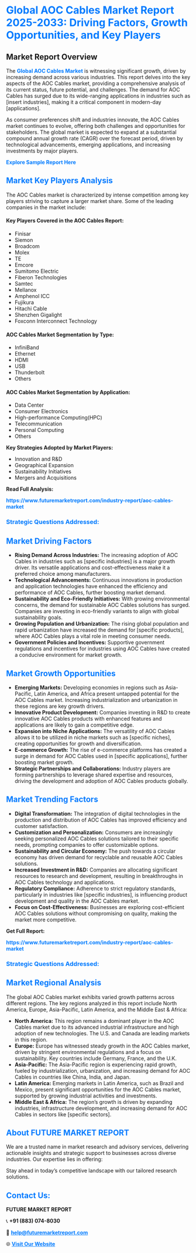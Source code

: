 <h1 style="color: #007BFF;">Global AOC Cables Market Report 2025-2033: Driving Factors, Growth Opportunities, and Key Players</h1>

<section id="overview">
<h2>Market Report Overview</h2>
<p>The <a href="https://www.futuremarketreport.com/industry-report/aoc-cables-market" style="color: #007BFF; text-decoration: none;"><strong>Global AOC Cables Market</strong></a> is witnessing significant growth, driven by increasing demand across various industries. This report delves into the key aspects of the AOC Cables market, providing a comprehensive analysis of its current status, future potential, and challenges. The demand for AOC Cables has surged due to its wide-ranging applications in industries such as [insert industries], making it a critical component in modern-day [applications].</p>
<p>As consumer preferences shift and industries innovate, the AOC Cables market continues to evolve, offering both challenges and opportunities for stakeholders. The global market is expected to expand at a substantial compound annual growth rate (CAGR) over the forecast period, driven by technological advancements, emerging applications, and increasing investments by major players.</p>
</section>

<section id="overview">
<p><a href="https://www.futuremarketreport.com/request-sample/reportId=50228" style="color: #007BFF; text-decoration: none;"><strong>Explore Sample Report Here</strong></a></p>
</section>

<section id="key-players">
<h2 style="color: #007BFF;">Market Key Players Analysis</h2>
<p>The AOC Cables market is characterized by intense competition among key players striving to capture a larger market share. Some of the leading companies in the market include:</p>
<h4>Key Players Covered in the AOC Cables Report:</h4>
<ul><li>Finisar</li><li>Siemon</li><li>Broadcom</li><li>Molex</li><li>TE</li><li>Emcore</li><li>Sumitomo Electric</li><li>Fiberon Technologies</li><li>Samtec</li><li>Mellanox</li><li>Amphenol ICC</li><li>Fujikura</li><li>Hitachi Cable</li><li>Shenzhen Gigalight</li><li>Foxconn Interconnect Technology</li></ul>
<h4>AOC Cables Market Segmentation by Type:</h4>
<ul><li>InfiniBand</li><li>Ethernet</li><li>HDMI</li><li>USB</li><li>Thunderbolt</li><li>Others</li></ul>

<h4>AOC Cables Market Segmentation by Application:</h4>
<ul><li>Data Center</li><li>Consumer Electronics</li><li>High-performance Computing(HPC)</li><li>Telecommunication</li><li>Personal Computing</li><li>Others</li></ul>
<p><strong>Key Strategies Adopted by Market Players:</strong></p>
<ul>
<li>Innovation and R&D</li>
<li>Geographical Expansion</li>
<li>Sustainability Initiatives</li>
<li>Mergers and Acquisitions</li>
</ul>
</section>

<section>
<p><strong>Read Full Analysis: </strong></p><a href="https://www.futuremarketreport.com/industry-report/aoc-cables-market" style="color: #007BFF; text-decoration: none;"><strong>https://www.futuremarketreport.com/industry-report/aoc-cables-market</strong></a>
<h3 style="color: #007BFF;">Strategic Questions Addressed:</h3>
</section>

<section id="driving-factors">
<h2 style="color: #007BFF;">Market Driving Factors</h2>
<ul>
<li><strong>Rising Demand Across Industries:</strong> The increasing adoption of AOC Cables in industries such as [specific industries] is a major growth driver. Its versatile applications and cost-effectiveness make it a preferred choice among manufacturers.</li>
<li><strong>Technological Advancements:</strong> Continuous innovations in production and application technologies have enhanced the efficiency and performance of AOC Cables, further boosting market demand.</li>
<li><strong>Sustainability and Eco-Friendly Initiatives:</strong> With growing environmental concerns, the demand for sustainable AOC Cables solutions has surged. Companies are investing in eco-friendly variants to align with global sustainability goals.</li>
<li><strong>Growing Population and Urbanization:</strong> The rising global population and rapid urbanization have increased the demand for [specific products], where AOC Cables plays a vital role in meeting consumer needs.</li>
<li><strong>Government Policies and Incentives:</strong> Supportive government regulations and incentives for industries using AOC Cables have created a conducive environment for market growth.</li>
</ul>
</section>

<section id="growth-opportunities">
<h2 style="color: #007BFF;">Market Growth Opportunities</h2>
<ul>
<li><strong>Emerging Markets:</strong> Developing economies in regions such as Asia-Pacific, Latin America, and Africa present untapped potential for the AOC Cables market. Increasing industrialization and urbanization in these regions are key growth drivers.</li>
<li><strong>Innovative Product Development:</strong> Companies investing in R&D to create innovative AOC Cables products with enhanced features and applications are likely to gain a competitive edge.</li>
<li><strong>Expansion into Niche Applications:</strong> The versatility of AOC Cables allows it to be utilized in niche markets such as [specific niches], creating opportunities for growth and diversification.</li>
<li><strong>E-commerce Growth:</strong> The rise of e-commerce platforms has created a surge in demand for AOC Cables used in [specific applications], further boosting market growth.</li>
<li><strong>Strategic Partnerships and Collaborations:</strong> Industry players are forming partnerships to leverage shared expertise and resources, driving the development and adoption of AOC Cables products globally.</li>
</ul>
</section>

<section id="trending-factors">
<h2 style="color: #007BFF;">Market Trending Factors</h2>
<ul>
<li><strong>Digital Transformation:</strong> The integration of digital technologies in the production and distribution of AOC Cables has improved efficiency and customer satisfaction.</li>
<li><strong>Customization and Personalization:</strong> Consumers are increasingly seeking personalized AOC Cables solutions tailored to their specific needs, prompting companies to offer customizable options.</li>
<li><strong>Sustainability and Circular Economy:</strong> The push towards a circular economy has driven demand for recyclable and reusable AOC Cables solutions.</li>
<li><strong>Increased Investment in R&D:</strong> Companies are allocating significant resources to research and development, resulting in breakthroughs in AOC Cables technology and applications.</li>
<li><strong>Regulatory Compliance:</strong> Adherence to strict regulatory standards, particularly in industries like [specific industries], is influencing product development and quality in the AOC Cables market.</li>
<li><strong>Focus on Cost-Effectiveness:</strong> Businesses are exploring cost-efficient AOC Cables solutions without compromising on quality, making the market more competitive.</li>
</ul>
</section>

<section>
<p><strong>Get Full Report: </strong></p><a href="https://www.futuremarketreport.com/industry-report/aoc-cables-market" style="color: #007BFF; text-decoration: none;"><strong>https://www.futuremarketreport.com/industry-report/aoc-cables-market</strong></a>
<h3 style="color: #007BFF;">Strategic Questions Addressed:</h3>
</section>


<section id="regional-analysis">
<h2 style="color: #007BFF;">Market Regional Analysis</h2>
<p>The global AOC Cables market exhibits varied growth patterns across different regions. The key regions analyzed in this report include North America, Europe, Asia-Pacific, Latin America, and the Middle East & Africa:</p>
<ul>
<li><strong>North America:</strong> This region remains a dominant player in the AOC Cables market due to its advanced industrial infrastructure and high adoption of new technologies. The U.S. and Canada are leading markets in this region.</li>
<li><strong>Europe:</strong> Europe has witnessed steady growth in the AOC Cables market, driven by stringent environmental regulations and a focus on sustainability. Key countries include Germany, France, and the U.K.</li>
<li><strong>Asia-Pacific:</strong> The Asia-Pacific region is experiencing rapid growth, fueled by industrialization, urbanization, and increasing demand for AOC Cables in countries like China, India, and Japan.</li>
<li><strong>Latin America:</strong> Emerging markets in Latin America, such as Brazil and Mexico, present significant opportunities for the AOC Cables market, supported by growing industrial activities and investments.</li>
<li><strong>Middle East & Africa:</strong> The region’s growth is driven by expanding industries, infrastructure development, and increasing demand for AOC Cables in sectors like [specific sectors].</li>
</ul>
</section>

<footer>
<h2 style="color: #007BFF;">About FUTURE MARKET REPORT</h2>
<p>We are a trusted name in market research and advisory services, delivering actionable insights and strategic support to businesses across diverse industries. Our expertise lies in offering:</p>

<p>Stay ahead in today’s competitive landscape with our tailored research solutions.</p>

<h2 style="color: #007BFF;">Contact Us:</h2>
<p><strong>FUTURE MARKET REPORT</strong></p>
<p>📞 <strong>+91 (883) 074-8030</strong></p>
<p>📧 <strong><a href="mailto:help@futuremarketreport.com" style="color: #007BFF;">help@futuremarketreport.com</a></strong></p>
<p>🌐 <strong><a href="https://www.futuremarketreport.com/" style="color: #007BFF;">Visit Our Website</a></strong></p>
</footer>